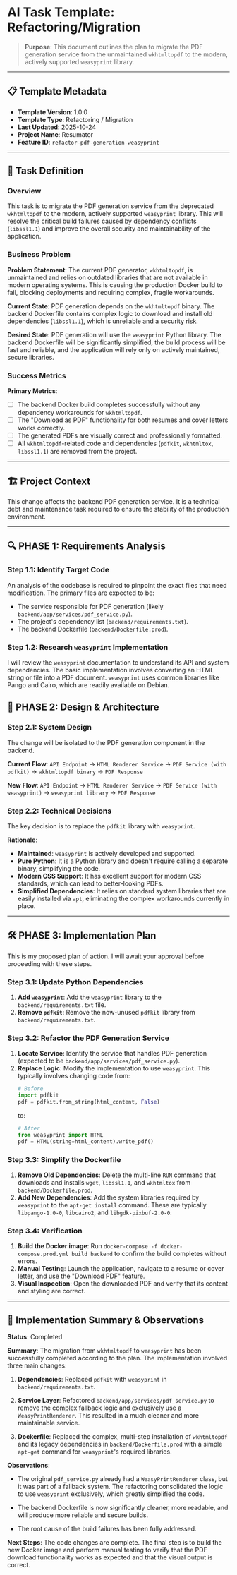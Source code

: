 # AI Task Template: Refactoring/Migration

> **Purpose**: This document outlines the plan to migrate the PDF generation service from the unmaintained `wkhtmltopdf` to the modern, actively supported `weasyprint` library.

---

## 📋 Template Metadata

- **Template Version**: 1.0.0
- **Template Type**: Refactoring / Migration
- **Last Updated**: 2025-10-24
- **Project Name**: Resumator
- **Feature ID**: `refactor-pdf-generation-weasyprint`

---

## 🎯 Task Definition

### Overview
This task is to migrate the PDF generation service from the deprecated `wkhtmltopdf` to the modern, actively supported `weasyprint` library. This will resolve the critical build failures caused by dependency conflicts (`libssl1.1`) and improve the overall security and maintainability of the application.

### Business Problem
**Problem Statement**: The current PDF generator, `wkhtmltopdf`, is unmaintained and relies on outdated libraries that are not available in modern operating systems. This is causing the production Docker build to fail, blocking deployments and requiring complex, fragile workarounds.

**Current State**: PDF generation depends on the `wkhtmltopdf` binary. The backend Dockerfile contains complex logic to download and install old dependencies (`libssl1.1`), which is unreliable and a security risk.

**Desired State**: PDF generation will use the `weasyprint` Python library. The backend Dockerfile will be significantly simplified, the build process will be fast and reliable, and the application will rely only on actively maintained, secure libraries.

### Success Metrics
**Primary Metrics**:
- [ ] The backend Docker build completes successfully without any dependency workarounds for `wkhtmltopdf`.
- [ ] The "Download as PDF" functionality for both resumes and cover letters works correctly.
- [ ] The generated PDFs are visually correct and professionally formatted.
- [ ] All `wkhtmltopdf`-related code and dependencies (`pdfkit`, `wkhtmltox`, `libssl1.1`) are removed from the project.

---

## 🏗️ Project Context

This change affects the backend PDF generation service. It is a technical debt and maintenance task required to ensure the stability of the production environment.

---

## 🔍 PHASE 1: Requirements Analysis

### Step 1.1: Identify Target Code
An analysis of the codebase is required to pinpoint the exact files that need modification. The primary files are expected to be:
- The service responsible for PDF generation (likely `backend/app/services/pdf_service.py`).
- The project's dependency list (`backend/requirements.txt`).
- The backend Dockerfile (`backend/Dockerfile.prod`).

### Step 1.2: Research `weasyprint` Implementation
I will review the `weasyprint` documentation to understand its API and system dependencies. The basic implementation involves converting an HTML string or file into a PDF document. `weasyprint` uses common libraries like Pango and Cairo, which are readily available on Debian.

## 🎨 PHASE 2: Design & Architecture

### Step 2.1: System Design
The change will be isolated to the PDF generation component in the backend.

**Current Flow**:
`API Endpoint` → `HTML Renderer Service` → `PDF Service (with pdfkit)` → `wkhtmltopdf binary` → `PDF Response`

**New Flow**:
`API Endpoint` → `HTML Renderer Service` → `PDF Service (with weasyprint)` → `weasyprint library` → `PDF Response`

### Step 2.2: Technical Decisions
The key decision is to replace the `pdfkit` library with `weasyprint`.

**Rationale**:
- **Maintained**: `weasyprint` is actively developed and supported.
- **Pure Python**: It is a Python library and doesn't require calling a separate binary, simplifying the code.
- **Modern CSS Support**: It has excellent support for modern CSS standards, which can lead to better-looking PDFs.
- **Simplified Dependencies**: It relies on standard system libraries that are easily installed via `apt`, eliminating the complex workarounds currently in place.

---

## 🛠️ PHASE 3: Implementation Plan

This is my proposed plan of action. I will await your approval before proceeding with these steps.

### Step 3.1: Update Python Dependencies
1.  **Add `weasyprint`**: Add the `weasyprint` library to the `backend/requirements.txt` file.
2.  **Remove `pdfkit`**: Remove the now-unused `pdfkit` library from `backend/requirements.txt`.

### Step 3.2: Refactor the PDF Generation Service
1.  **Locate Service**: Identify the service that handles PDF generation (expected to be `backend/app/services/pdf_service.py`).
2.  **Replace Logic**: Modify the implementation to use `weasyprint`. This typically involves changing code from:
    ```python
    # Before
    import pdfkit
    pdf = pdfkit.from_string(html_content, False)
    ```
    to:
    ```python
    # After
    from weasyprint import HTML
    pdf = HTML(string=html_content).write_pdf()
    ```

### Step 3.3: Simplify the Dockerfile
1.  **Remove Old Dependencies**: Delete the multi-line `RUN` command that downloads and installs `wget`, `libssl1.1`, and `wkhtmltox` from `backend/Dockerfile.prod`.
2.  **Add New Dependencies**: Add the system libraries required by `weasyprint` to the `apt-get install` command. These are typically `libpango-1.0-0`, `libcairo2`, and `libgdk-pixbuf-2.0-0`.

### Step 3.4: Verification
1.  **Build the Docker image**: Run `docker-compose -f docker-compose.prod.yml build backend` to confirm the build completes without errors.
2.  **Manual Testing**: Launch the application, navigate to a resume or cover letter, and use the "Download PDF" feature.
3.  **Visual Inspection**: Open the downloaded PDF and verify that its content and styling are correct.

---

## 🚀 Implementation Summary & Observations



**Status**: Completed



**Summary**: The migration from `wkhtmltopdf` to `weasyprint` has been successfully completed according to the plan. The implementation involved three main changes:

1.  **Dependencies**: Replaced `pdfkit` with `weasyprint` in `backend/requirements.txt`.

2.  **Service Layer**: Refactored `backend/app/services/pdf_service.py` to remove the complex fallback logic and exclusively use a `WeasyPrintRenderer`. This resulted in a much cleaner and more maintainable service.

3.  **Dockerfile**: Replaced the complex, multi-step installation of `wkhtmltopdf` and its legacy dependencies in `backend/Dockerfile.prod` with a simple `apt-get` command for `weasyprint`'s required libraries.



**Observations**:

- The original `pdf_service.py` already had a `WeasyPrintRenderer` class, but it was part of a fallback system. The refactoring consolidated the logic to use `weasyprint` exclusively, which greatly simplified the code.

- The backend Dockerfile is now significantly cleaner, more readable, and will produce more reliable and secure builds.

- The root cause of the build failures has been fully addressed.



**Next Steps**: The code changes are complete. The final step is to build the new Docker image and perform manual testing to verify that the PDF download functionality works as expected and that the visual output is correct.
